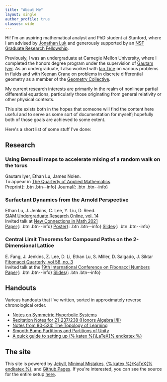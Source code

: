 ```yaml
---
title: "About Me"
layout: single
author_profile: true
classes: wide
---
```

Hi!
I'm an aspiring mathematical analyst and PhD student at Stanford, where I am advised by [Jonathan Luk](https://web.stanford.edu/~jluk/) and generously supported by an [NSF Graduate Research Fellowship](https://www.nsfgrfp.org/).

Previously, I was an undergraduate at Carnegie Mellon University, where I completed the honors degree program under the supervision of [Gautam Iyer](https://www.math.cmu.edu/~gautam/sj/index.html).
As an undergraduate, I also worked with [Ian Tice](https://www.math.cmu.edu/~iantice/index.html) on various problems in fluids and with [Keenan Crane](https://www.cs.cmu.edu/~kmcrane/) on problems in discrete differential geometry as a member of the [Geometry Collective](http://geometry.cs.cmu.edu/).

My current research interests are primarily in the realm of nonlinear partial differential equations, particularly those originating from general relativity or other physical contexts.

This site exists both in the hopes that someone will find the content here useful and to serve as some sort of documentation for myself; hopefully both of those goals are achieved to some extent.

Here's a short list of some stuff I've done:
## Research
### Using Bernoulli maps to accelerate mixing of a random walk on the torus
Gautam Iyer, Ethan Lu, James Nolen.\
To appear in [The Quarterly of Applied Mathematics](https://www.ams.org/publications/journals/journalsframework/qam)\
[Preprint](https://arxiv.org/abs/2303.03528){: .btn .btn--info}
[Journal](https://doi.org/10.1090/qam/1668){: .btn .btn--info}


### Surfactant Dynamics from the Arnold Perspective 
<!--![image-left](/assets/images/surfactants-thumb.png){: .align-left .img_drop}-->
Ethan Lu, J. Jenkins, C. Lee, Y. Liu, D. Reed.\
[SIAM Undergraduate Research Online, vol. 14](https://www.siam.org/publications/siuro/volume-14)\
Invited talk at [New Connections in Math 2021](https://math.duke.edu/research/research-grants/research-training-group/undergrad/undergrad-symposium21)\
[Paper](https://www.doi.org/10.1137/20S1378144){: .btn .btn--info}
[Poster](assets/surfactants.pdf){: .btn .btn--info}
[Slides](assets/SurfactantSlides.pdf){: .btn .btn--info}

### Central Limit Theorems for Compound Paths on the 2-Dimensional Lattice
E. Fang, J. Jenkins, Z. Lee, D. Li, Ethan Lu, S. Miller, D. Salgado, J. Siktar\
[Fibonacci Quarterly, vol 58, no. 3](http://ftp.math.utah.edu/pub/tex/bib/toc/fibquart.html)\
Invited talk at the [19th International Conference on Fibonacci Numbers](http://pmf.unsa.ba/fibonacci19/index.php)\
[Paper](https://arxiv.org/pdf/1906.10645.pdf){: .btn .btn--info}
[Slides](assets/ZeckendorfSlides.pdf){: .btn .btn--info}

## Handouts 
Various handouts that I've written, sorted in approximately reverse chronological order.
- [Notes on Symmetric Hyperbolic Systems](assets/SymmetricHyperbolicNotes.pdf) 
- [Recitation Notes for 21-237/238 (Honors Algebra I/II)](assets/recitations.pdf) 
- [Notes from 80-524: The Topology of Learning](assets/TopoNotes.pdf) 
- [Smooth Bump Partitions and Partitions of Unity](assets/MSAnalysisSeminar.pdf) 
- [A quick guide to setting up {% katex %}\LaTeX{% endkatex %}](/LatexQuickStart/) 

## The site
This site is powered by [Jekyll](https://jekyllrb.com/), [Minimal Mistakes](https://mademistakes.com/work/minimal-mistakes-jekyll-theme/), [{% katex %}\KaTeX{% endkatex %}](https://katex.org/), and [Github Pages](https://pages.github.com/). 
If you're interested, you can see the source for the entire setup [here](https://github.com/elu00/elu00.github.io).
